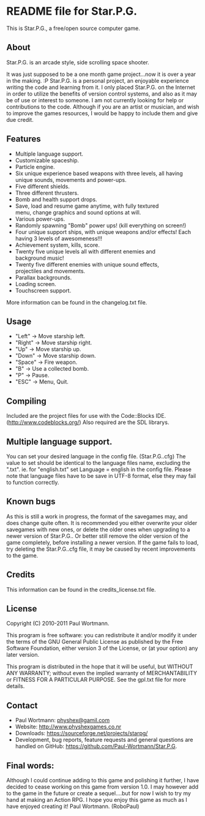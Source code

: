 README file for Star.P.G.
=============================

This is Star.P.G., a free/open source computer game.

About
-----
Star.P.G. is an arcade style, side scrolling space shooter.

It was just supposed to be a one month game project...now it is over a year in the making. :P
Star.P.G. is a personal project,  an enjoyable experience writing the code and learning from it.
I only placed Star.P.G. on the Internet in order to utilize the benefits of version control systems, and also as it may be of use or interest to someone.
I am not currently looking for help or contributions to the code. 
Although if you are an artist or musician, and wish to improve the games resources, I would be happy to include them and give due credit.

Features
--------
- Multiple language support.
- Customizable spaceship.
- Particle engine.
- Six unique experience based weapons with three levels, all
  having unique sounds, movements and power-ups.
- Five different shields.
- Three different thrusters.
- Bomb and health support drops.
- Save, load and resume game anytime, with fully textured    
  menu, change graphics and sound options at will.
- Various power-ups.
- Randomly spawning "Bomb"  power ups! (kill everything on screen!)
- Four unique support ships, with unique weapons and/or effects!
   Each having 3 levels of awesomeness!!!
- Achievement system, kills, score.
- Twenty five unique levels all with different enemies and      
   background music!
- Twenty five different enemies with unique sound effects,    
  projectiles and movements.
- Parallax backgrounds.
- Loading screen.
- Touchscreen support.

More information can be found in the changelog.txt file.

Usage
-----
- "Left"    ->    Move starship left.
- "Right"   ->    Move starship right.
- "Up"      ->    Move starship up.
- "Down"    ->    Move starship down.
- "Space"   ->    Fire weapon.
- "B"       ->    Use a collected bomb.
- "P"       ->    Pause.
- "ESC"	    ->    Menu, Quit.

Compiling
---------
Included are the project files for use with the Code::Blocks IDE. (http://www.codeblocks.org/)
Also required are the SDL librarys.

Multiple language support.
---------------------
You can set your desired language in the config file. (Star.P.G..cfg)
The value to set should be identical to the language files name, excluding the ".txt". 
ie. for "english.txt" set Language = english in the config file.
Please note that language files have to be save in UTF-8 format, else they may fail to function correctly.

Known bugs
----------
As this is still a work in progress, the format of the savegames may, and does change quite often.
It is recommended you either overwrite your older savegames with new ones, or delete the older ones when upgrading to a newer version of Star.P.G..
Or better still remove the older version of the game completely, before installing a newer version.
If the game fails to load, try deleting the Star.P.G..cfg file, it may be caused by recent improvements to the game.

Credits
-------
This information can be found in the credits_license.txt file.

License
-------
Copyright (C) 2010-2011 Paul Wortmann.

This program is free software: you can redistribute it and/or modify it under
the terms of the GNU General Public License as published by the Free Software
Foundation, either version 3 of the License, or (at your option) any later
version. 

This program is distributed in the hope that it will be useful, but WITHOUT ANY
WARRANTY; without even the implied warranty of MERCHANTABILITY or FITNESS FOR A
PARTICULAR PURPOSE.  See the gpl.txt file for more details. 

Contact
-------
- Paul Wortmann: physhex@gamil.com
- Website: http://www.physhexgames.co.nr
- Downloads: https://sourceforge.net/projects/starpg/
- Development, bug reports, feature requests and general questions are handled on GitHub: https://github.com/Paul-Wortmann/Star.P.G.

Final words:
---------
Although I could continue adding to this game and polishing it further, I have decided to cease working on this game from version 1.0. I may however add to the game in the future or create a sequel....but for now I wish to try my hand at making an Action RPG.
I hope you enjoy this game as much as I have enjoyed creating it!
Paul Wortmann. (RoboPaul)
